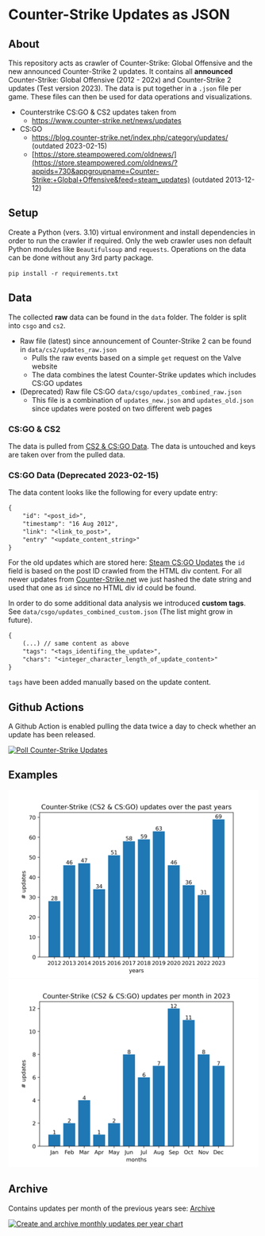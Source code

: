 # Counter-Strike Updates as JSON
## About
This repository acts as crawler of Counter-Strike: Global Offensive and the new announced Counter-Strike 2 updates. It contains all **announced** Counter-Strike: Global Offensive (2012 - 202x) and Counter-Strike 2 updates (Test version 2023). The data is put together in a `.json` file per game. These files can then be used for data operations and visualizations.

* Counterstrike CS:GO & CS2 updates taken from
    * https://www.counter-strike.net/news/updates
* CS:GO
    * https://blog.counter-strike.net/index.php/category/updates/ (outdated 2023-02-15)
    * [https://store.steampowered.com/oldnews/](https://store.steampowered.com/oldnews/?appids=730&appgroupname=Counter-Strike:+Global+Offensive&feed=steam_updates) (outdated 2013-12-12)


## Setup
Create a Python (vers. 3.10) virtual environment and install dependencies in order to run the crawler if required. Only the web crawler uses non default Python modules like `Beautifulsoup` and `requests`. Operations on the data can be done without any 3rd party package.

`pip install -r requirements.txt`

## Data
The collected **raw** data can be found in the `data` folder. The folder is split into `csgo` and `cs2`.
* Raw file (latest) since announcement of Counter-Strike 2 can be found in `data/cs2/updates_raw.json`
    * Pulls the raw events based on a simple `get` request on the Valve website
    * The data combines the latest Counter-Strike updates which includes CS:GO updates
* (Deprecated) Raw file CS:GO `data/csgo/updates_combined_raw.json`
    * This file is a combination of `updates_new.json` and `updates_old.json` since updates were posted on two different web pages

### CS:GO & CS2
The data is pulled from [CS2 & CS:GO Data](https://www.counter-strike.net/news/updates). The data is untouched and keys are taken over from the pulled data.

### CS:GO Data (Deprecated 2023-02-15)
The data content looks like the following for every update entry:
```
{
    "id": "<post_id>",
    "timestamp": "16 Aug 2012",
    "link": "<link_to_post>",
    "entry" "<update_content_string>"
}
```
For the old updates which are stored here: [Steam CS:GO Updates](https://store.steampowered.com/oldnews/?appids=730&appgroupname=Counter-Strike%3A+Global+Offensive&feed=steam_updates) the `id` field is based on the post ID crawled from the HTML div content. For all newer updates from [Counter-Strike.net](https://blog.counter-strike.net/index.php/category/updates/) we just hashed the date string and used that one as `id` since no HTML div id could be found.

In order to do some additional data analysis we introduced **custom tags**. See `data/csgo/updates_combined_custom.json` (The list might grow in future).

```
{
    (...) // same content as above
    "tags": "<tags_identifing_the_update>",
    "chars": "<integer_character_length_of_update_content>"
}
```
`tags` have been added manually based on the update content.

## Github Actions
A Github Action is enabled pulling the data twice a day to check whether an update has been released.

[![Poll Counter-Strike Updates](https://github.com/ckreisl/cs-updates-as-json/actions/workflows/poll-cs-updates.yml/badge.svg)](https://github.com/ckreisl/cs-updates-as-json/actions/workflows/poll-cs-updates.yml)

## Examples
![CS:GO updates over the past years](images/cs_updates_per_year.png)
![Counter-Strike 2 updates in 2023](images/cs_updates_per_month.png)

## Archive
Contains updates per month of the previous years see:
[Archive](images/archive/ARCHIVE.md)

[![Create and archive monthly updates per year chart](https://github.com/ckreisl/cs-updates-as-json/actions/workflows/archive-prev-year.yaml/badge.svg)](https://github.com/ckreisl/cs-updates-as-json/actions/workflows/archive-prev-year.yaml)
